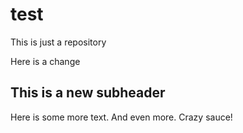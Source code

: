 # test
This is just a repository

Here is a change

## This is a new subheader

Here is some more text. And even more. Crazy sauce!
